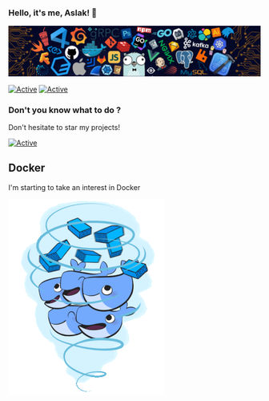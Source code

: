 ### Hello, it's me, Aslak! 👋
![](https://github.com/aslakoffi/aslakoffi/blob/master/icons/header_.png)

[![Active](https://img.shields.io/badge/Langages-JS%20/%20Go%20/%20C%20/%20C++-cyan?style=flat-square)](https://www.github.com/aslakoffi)
[![Active](https://img.shields.io/badge/Discord-CLICK-blue?style=flat-square&logo=discord)](https://discord.gg/9njkkWmVVt) 

### Don't you know what to do ?

Don't hesitate to star my projects!

[![Active](https://github-readme-stats.vercel.app/api?username=aslakoffi&show_icons=true&theme=dark&count_private=true&hide=prs,issues)](https://www.github.com/aslakoffi)

## Docker

I'm starting to take an interest in Docker

![](https://github.com/aslakoffi/aslakoffi/blob/master/icons/docker.gif)
